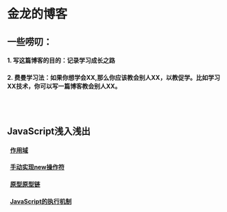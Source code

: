 # 金龙的博客
## 一些唠叨：
#### 1. 写这篇博客的目的：记录学习成长之路
#### 2. 费曼学习法：如果你想学会XX,那么你应该教会别人XX，以教促学。比如学习XX技术，你可以写一篇博客教会别人XX。
## <br/><br/>JavaScript浅入浅出
#### &nbsp;&nbsp;[作用域](https://github.com/YangGoldDragon/Blog/issues/5)
#### &nbsp;&nbsp;[手动实现new操作符](https://github.com/YangGoldDragon/Blog/issues/1)
#### &nbsp;&nbsp;[原型原型链](https://github.com/YangGoldDragon/Blog/issues/4)
#### &nbsp;&nbsp;[JavaScript的执行机制](https://github.com/YangGoldDragon/Blog/issues/6)
